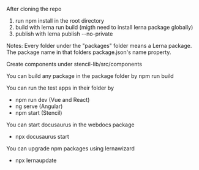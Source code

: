 
After cloning the repo
1. run npm install in the root directory
3. build with lerna run build (migth need to install lerna package globally)
4. publish with lerna publish --no-private


Notes:
Every folder under the "packages" folder means a Lerna package. The package name in that folders package.json's name property.

Create components under stencil-lib/src/components

You can build any package in the package folder by npm run build

You can run the test apps in their folder by
- npm run dev (Vue and React)
- ng serve (Angular)
- npm start (Stencil)

You can start docusaurus in the webdocs package
- npx docusaurus start

You can upgrade npm packages using lernawizard
- npx lernaupdate